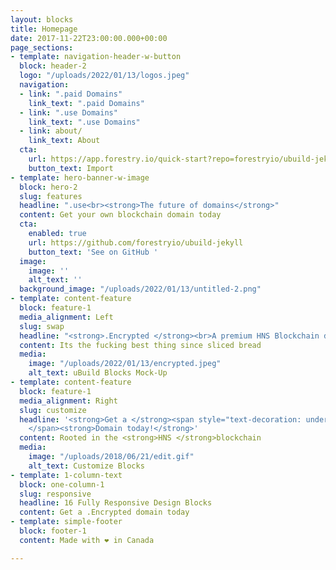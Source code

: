 ```yaml
---
layout: blocks
title: Homepage
date: 2017-11-22T23:00:00.000+00:00
page_sections:
- template: navigation-header-w-button
  block: header-2
  logo: "/uploads/2022/01/13/logos.jpeg"
  navigation:
  - link: ".paid Domains"
    link_text: ".paid Domains"
  - link: ".use Domains"
    link_text: ".use Domains"
  - link: about/
    link_text: About
  cta:
    url: https://app.forestry.io/quick-start?repo=forestryio/ubuild-jekyll&provider=github&engine=jekyll
    button_text: Import
- template: hero-banner-w-image
  block: hero-2
  slug: features
  headline: ".use<br><strong>The future of domains</strong>"
  content: Get your own blockchain domain today
  cta:
    enabled: true
    url: https://github.com/forestryio/ubuild-jekyll
    button_text: 'See on GitHub '
  image:
    image: ''
    alt_text: ''
  background_image: "/uploads/2022/01/13/untitled-2.png"
- template: content-feature
  block: feature-1
  media_alignment: Left
  slug: swap
  headline: "<strong>.Encrypted </strong><br>A premium HNS Blockchain domain"
  content: Its the fucking best thing since sliced bread
  media:
    image: "/uploads/2022/01/13/encrypted.jpeg"
    alt_text: uBuild Blocks Mock-Up
- template: content-feature
  block: feature-1
  media_alignment: Right
  slug: customize
  headline: '<strong>Get a </strong><span style="text-decoration: underline;">.Encrypted
    </span><strong>Domain today!</strong>'
  content: Rooted in the <strong>HNS </strong>blockchain
  media:
    image: "/uploads/2018/06/21/edit.gif"
    alt_text: Customize Blocks
- template: 1-column-text
  block: one-column-1
  slug: responsive
  headline: 16 Fully Responsive Design Blocks
  content: Get a .Encrypted domain today
- template: simple-footer
  block: footer-1
  content: Made with ❤︎ in Canada

---
```


